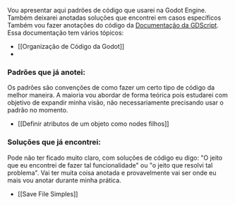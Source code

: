 Vou apresentar aqui padrões de código que usarei na Godot Engine. Também deixarei anotadas soluções que encontrei em casos específicos
Também vou fazer anotações do código da [Documentação da GDScript](https://docs.godotengine.org/en/stable/tutorials/scripting/gdscript/index.html). Essa documentação tem vários tópicos:
- [[Organização de Código da Godot]]
- 

### Padrões que já anotei:
Os padrões são convenções de como fazer um certo tipo de código da melhor maneira. A maioria vou abordar de forma teórica pois estudarei com objetivo de expandir minha visão, não necessariamente precisando usar o padrão no momento.
- [[Definir atributos de um objeto como nodes filhos]]


### Soluções que já encontrei:
Pode não ter ficado muito claro, com soluções de código eu digo: "O jeito que eu encontrei de fazer tal funcionalidade" ou "o jeito que resolvi tal problema". Vai ter muita coisa anotada e provavelmente vai ser onde eu mais vou anotar durante minha prática.
- [[Save File Simples]]





